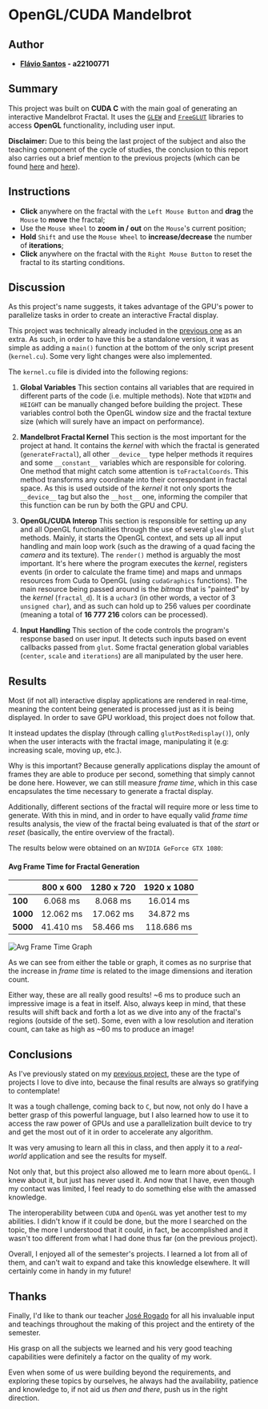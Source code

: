 # **OpenGL/CUDA Mandelbrot**

## Author

- **[Flávio Santos](https://github.com/fs000) - a22100771**

## Summary

This project was built on **CUDA C** with the main goal of generating an interactive Mandelbrot Fractal.
It uses the [`GLEW`](https://glew.sourceforge.net/) and [`FreeGLUT`](https://freeglut.sourceforge.net/) 
libraries to access **OpenGL** functionality, including user input.

**Disclaimer:** Due to this being the last project of the subject and also the teaching component of the 
cycle of studies, the conclusion to this report also carries out a brief mention to the previous projects 
(which can be found [here](https://github.com/fs000/MatrixMultiplication) and [here](https://github.com/fs000/Mandelbrot-Fractal)).

## Instructions

- **Click** anywhere on the fractal with the `Left Mouse Button` and **drag** the `Mouse` to **move** the fractal;
- Use the `Mouse Wheel` to **zoom in / out** on the `Mouse`'s current position;
- **Hold** `Shift` and use the `Mouse Wheel` to **increase/decrease** the number of **iterations**;
- **Click** anywhere on the fractal with the `Right Mouse Button` to reset the fractal to its starting conditions.

## Discussion

As this project's name suggests, it takes advantage of the GPU's power to parallelize tasks in order to 
create an interactive Fractal display.

This project was technically already included in the [previous one](https://github.com/fs000/Mandelbrot-Fractal) 
as an extra. As such, in order to have this be a standalone version, it was as simple as adding a `main()` function 
at the bottom of the only script present (`kernel.cu`). Some very light changes were also implemented.

The `kernel.cu` file is divided into the following regions:

1. **Global Variables**
    This section contains all variables that are required in different parts of the code (i.e. multiple methods).
    Note that `WIDTH` and `HEIGHT` can be manually changed before building the project. These variables control 
	both the OpenGL window size and the fractal texture size (which will surely have an impact on performance).

2. **Mandelbrot Fractal Kernel**
    This section is the most important for the project at hand. It contains the *kernel* with which the fractal 
	is generated (`generateFractal`), all other `__device__` type helper methods it requires and some `__constant__` 
	variables which are responsible for coloring.
    One method that might catch some attention is `toFractalCoords`. This method transforms any coordinate into 
	their correspondant in fractal space. As this is used outside of the *kernel* it not only sports the `__device__` 
	tag but also the `__host__` one, informing the compiler that this function can be run by both the GPU and CPU.

3. **OpenGL/CUDA Interop**
    This section is responsible for setting up any and all OpenGL functionalities through the use of several `glew` 
	and `glut` methods. Mainly, it starts the OpenGL context, and sets up all input handling and main loop work 
	(such as the drawing of a quad facing the *camera* and its texture).
    The `render()` method is arguably the most important. It's here where the program executes the *kernel*, 
	registers events (in order to calculate the frame time) and maps and unmaps resources from Cuda to OpenGL 
	(using `cudaGraphics` functions). The main resource being passed around is the *bitmap* that is "painted" by 
	the *kernel* (`fractal_d`). It is a `uchar3` (in other words, a vector of 3 `unsigned char`), and as such can 
	hold up to 256 values per coordinate (meaning a total of **16 777 216** colors can be processed).

4. **Input Handling**
    This section of the code controls the program's response based on user input. It detects such inputs based on event 
	callbacks passed from `glut`.
    Some fractal generation global variables (`center`, `scale` and `iterations`) are all manipulated by the user here.

## Results

Most (if not all) interactive display applications are rendered in real-time, meaning the content being generated is 
processed just as it is being displayed. In order to save GPU workload, this project does not follow that.

It instead updates the display (through calling `glutPostRedisplay()`), only when the user interacts with the fractal 
image, manipulating it (e.g: increasing scale, moving up, etc.).

Why is this important? Because generally applications display the amount of frames they are able to produce per second, 
something that simply cannot be done here. However, we can still measure *frame time*, which in this case encapsulates 
the time necessary to generate a fractal display.

Additionally, different sections of the fractal will require more or less time to generate. With this in mind, and in 
order to have equally valid *frame time* results analysis, the view of the fractal being evaluated is that of the 
*start* or *reset* (basically, the entire overview of the fractal).

The results below were obtained on an `NVIDIA GeForce GTX 1080`:

#### Avg Frame Time for Fractal Generation
|          |  800 x 600  |  1280 x 720  |   1920 x 1080  |
| :------- | :---------: | :----------: | :------------: |
| **100**  |   6.068 ms  |    8.068 ms  |    16.014 ms   |
| **1000** |  12.062 ms  |   17.062 ms  |    34.872 ms   |
| **5000** |  41.410 ms  |   58.466 ms  |   118.686 ms   |

![Avg Frame Time Graph](/images/avg_time.svg)

As we can see from either the table or graph, it comes as no surprise that the increase in *frame time* is related 
to the image dimensions and iteration count. 

Either way, these are all really good results! ~6 ms to produce such an impressive image is a feat in itself.
Also, always keep in mind, that these results will shift back and forth a lot as we dive into any of the fractal's 
regions (outside of the set). Some, even with a low resolution and iteration count, can take as high as ~60 ms to 
produce an image! 

## Conclusions

As I've previously stated on my [previous project](https://github.com/fs000/Mandelbrot-Fractal), these are the type 
of projects I love to dive into, because the final results are always so gratifying to contemplate!

It was a tough challenge, coming back to `C`, but now, not only do I have a better grasp of this powerful language, 
but I also learned how to use it to access the raw power of GPUs and use a parallelization built device to try and 
get the most out of it in order to accelerate any algorithm.

It was very amusing to learn all this in class, and then apply it to a *real-world* application and see the results for myself.

Not only that, but this project also allowed me to learn more about `OpenGL`. I knew about it, but just has never 
used it. And now that I have, even though my contact was limited, I feel ready to do something else with the amassed knowledge.

The interoperability between `CUDA` and `OpenGL` was yet another test to my abilities. I didn't know if it could be done, 
but the more I searched on the topic, the more I understood that it could, in fact, be accomplished and it wasn't too 
different from what I had done thus far (on the previous project).

Overall, I enjoyed all of the semester's projects. I learned a lot from all of them, and can't wait to expand and take 
this knowledge elsewhere. It will certainly come in handy in my future!

## Thanks

Finally, I'd like to thank our teacher [José Rogado](https://github.com/jrogado) for all his invaluable input and teachings 
throughout the making of this project and the entirety of the semester.

His grasp on all the subjects we learned and his very good teaching capabilities were definitely a factor on the quality of my work.

Even when some of us were building beyond the requirements, and exploring these topics by ourselves, he always had the availability, 
patience and knowledge to, if not aid us *then and there*, push us in the right direction.
